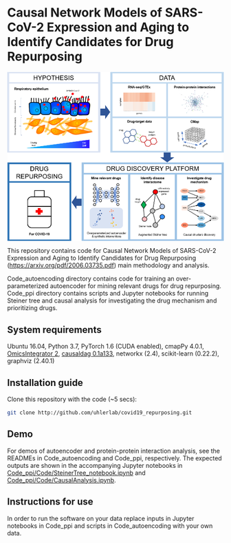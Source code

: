 # Causal Network Models of SARS-CoV-2 Expression and Aging to Identify Candidates for Drug Repurposing
<img align="center"  src="figure_method.png?raw=true">

This repository contains code for Causal Network Models of SARS-CoV-2 Expression and Aging to Identify Candidates for Drug Repurposing (https://arxiv.org/pdf/2006.03735.pdf) main methodology and analysis. 

Code_autoencoding directory contains code for training an over-parameterized autoencoder for mining relevant drugs for drug repurposing. Code_ppi directory contains scripts and Jupyter notebooks for running Steiner tree and causal analysis for investigating the drug mechanism and prioritizing drugs.

## System requirements
Ubuntu 16.04, 
Python 3.7, 
PyTorch 1.6 (CUDA enabled), 
cmapPy 4.0.1, 
[OmicsIntegrator 2](https://github.com/fraenkel-lab/OmicsIntegrator2), 
[causaldag 0.1a133](https://github.com/uhlerlab/causaldag), 
networkx (2.4), 
scikit-learn (0.22.2), 
graphviz (2.40.1)

## Installation guide
Clone this repository with the code (~5 secs):

```bash
git clone http://github.com/uhlerlab/covid19_repurposing.git
```

## Demo
For demos of autoencoder and protein-protein interaction analysis, see the READMEs in Code_autoencoding and Code_ppi, respectively. The expected outputs are shown in the accompanying Jupyter notebooks in [Code_ppi/Code/SteinerTree_notebook.ipynb](https://nbviewer.jupyter.org/github/uhlerlab/covid19_repurposing/blob/main/Code_ppi/Code/SteinerTree_notebook.ipynb) and [Code_ppi/Code/CausalAnalysis.ipynb](https://nbviewer.jupyter.org/github/uhlerlab/covid19_repurposing/blob/main/Code_ppi/Code/CausalAnalysis.ipynb).

## Instructions for use
In order to run the software on your data replace inputs in Jupyter notebooks in Code_ppi and scripts in Code_autoencoding with your own data.
